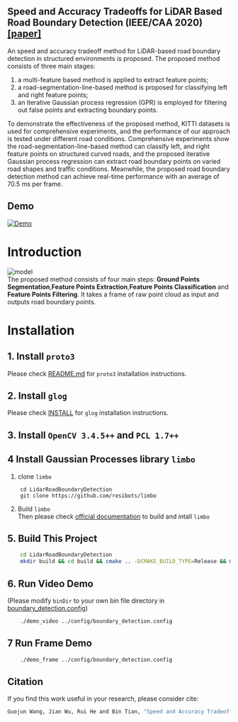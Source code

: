 ## Speed and Accuracy Tradeoffs for LiDAR Based Road Boundary Detection (IEEE/CAA 2020) [\[paper\]](http://www.ieee-jas.org/article/id/47aa185b-001a-46b9-bff4-ef7e430ab39a?pageType=en)
An speed and accuracy tradeoff method for LiDAR-based road boundary detection in structured environments is proposed. 
The proposed method consists of three main stages: 
1) a multi-feature based method is applied to extract feature points; 
2) a road-segmentation-line-based method is proposed for classifying left and right feature points; 
3) an iterative Gaussian process regression (GPR) is employed for filtering out false points and extracting boundary points. 

To demonstrate the effectiveness of the proposed method, KITTI datasets is used for comprehensive experiments, 
and the performance of our approach is tested under different road conditions. 
Comprehensive experiments show the road-segmentation-line-based method can classify left, 
and right feature points on structured curved roads, and the proposed iterative Gaussian process regression can extract road boundary points on varied road shapes and traffic conditions. Meanwhile, the proposed road boundary detection method can achieve real-time performance with an average of 70.5 ms per frame.


## Demo
[![Demo](https://github.com/wangguojun2018/LidarRoadBoundaryDetection/data/successful_case.png)](https://www.bilibili.com/video/BV12p4y197ms/)

# Introduction
![model](https://github.com/wangguojun2018/LidarRoadBoundaryDetection/data/pipeline.png)  
The proposed method consists of four main steps: **Ground Points Segmentation**,**Feature Points Extraction**,**Feature Points Classification** and **Feature Points Filtering**. It takes a frame of raw point cloud as input and outputs road boundary points.


# Installation
## 1. Install ```proto3```
   Please check [README.md](https://github.com/protocolbuffers/protobuf/blob/master/src/README.md) for ```proto3``` installation instructions.
## 2. Install ```glog``` 
   Please check [INSTALL](https://github.com/google/glog/blob/master/INSTALL) for ```glog``` installation instructions.
## 3. Install ```OpenCV 3.4.5++``` and ```PCL 1.7++```  
## 4 Install Gaussian Processes library ```limbo```   
   1. clone ``limbo``  

```
    cd LidarRoadBoundaryDetection 
    git clone https://github.com/resibots/limbo

```

   2. Build ``limbo``  
Then please check [official documentation](http://www.resibots.eu/limbo/tutorials/compilation.html) to build and intall ```limbo```

## 5. Build This Project

```bash
    cd LidarRoadBoundaryDetection 
    mkdir build && cd build && cmake .. -DCMAKE_BUILD_TYPE=Release && make -j8
```
## 6. Run Video Demo
(Please modify ``binDir`` to your own bin file directory in [boundary_detection.config](https://github.com/wangguojun2018/LidarRoadBoundaryDetection/config/boundary_detection.config))

```bash
    ./demo_video ../config/boundary_detection.config
```
## 7 Run Frame Demo
  
```bash
    ./demo_frame ../config/boundary_detection.config
```



## Citation
If you find this work useful in your research, please consider cite:

```bash
Guojun Wang, Jian Wu, Rui He and Bin Tian, "Speed and Accuracy Tradeoff for LiDAR Data Based Road Boundary Detection," IEEE/CAA J. Autom. Sinica,. 
```

